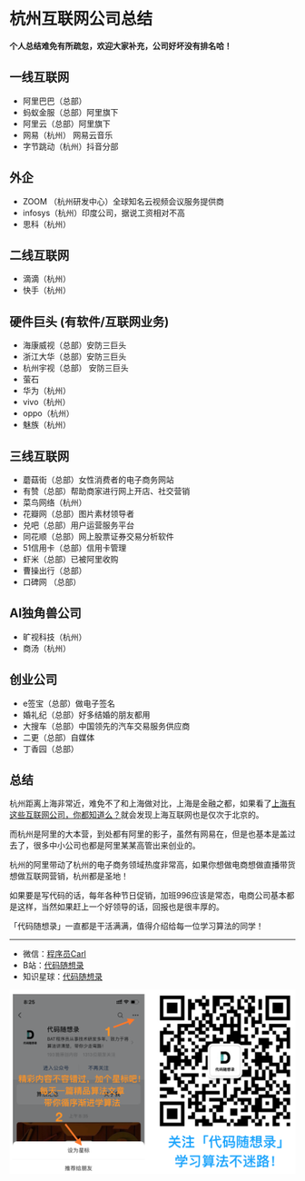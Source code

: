 

<p align="center">
  <a href="https://mp.weixin.qq.com/s/QVF6upVMSbgvZy8lHZS3CQ"><img src="https://img.shields.io/badge/知识星球-代码随想录-blue" alt=""></a>
  <a href="https://mp.weixin.qq.com/s/b66DFkOp8OOxdZC_xLZxfw"><img src="https://img.shields.io/badge/刷题-微信群-green" alt=""></a>
  <a href="https://img-blog.csdnimg.cn/20201210231711160.png"><img src="https://img.shields.io/badge/公众号-代码随想录-brightgreen" alt=""></a>
  <a href="https://space.bilibili.com/525438321"><img src="https://img.shields.io/badge/B站-代码随想录-orange" alt=""></a>
</p>

# 杭州互联网公司总结

**个人总结难免有所疏忽，欢迎大家补充，公司好坏没有排名哈！**

## 一线互联网

* 阿里巴巴（总部）
* 蚂蚁金服（总部）阿里旗下
* 阿里云（总部）阿里旗下
* 网易（杭州） 网易云音乐
* 字节跳动（杭州）抖音分部 

## 外企

* ZOOM （杭州研发中心）全球知名云视频会议服务提供商
* infosys（杭州）印度公司，据说工资相对不高 
* 思科（杭州）

## 二线互联网 

* 滴滴（杭州）
* 快手（杭州）

## 硬件巨头 (有软件/互联网业务)

* 海康威视（总部）安防三巨头
* 浙江大华（总部）安防三巨头
* 杭州宇视（总部） 安防三巨头
* 萤石 
* 华为（杭州）
* vivo（杭州）
* oppo（杭州）
* 魅族（杭州）

## 三线互联网

* 蘑菇街（总部）女性消费者的电子商务网站
* 有赞（总部）帮助商家进行网上开店、社交营销
* 菜鸟网络（杭州）
* 花瓣网（总部）图片素材领导者
* 兑吧（总部）用户运营服务平台
* 同花顺（总部）网上股票证券交易分析软件
* 51信用卡（总部）信用卡管理
* 虾米（总部）已被阿里收购
* 曹操出行（总部）
* 口碑网 （总部）

## AI独角兽公司

* 旷视科技（杭州）
* 商汤（杭州）

## 创业公司

* e签宝（总部）做电子签名
* 婚礼纪（总部）好多结婚的朋友都用
* 大搜车（总部）中国领先的汽车交易服务供应商
* 二更（总部）自媒体
* 丁香园（总部）
    

## 总结 

杭州距离上海非常近，难免不了和上海做对比，上海是金融之都，如果看了[上海有这些互联网公司，你都知道么？](https://mp.weixin.qq.com/s/iW4_rXQzc0fJDuSmPTUVdQ)就会发现上海互联网也是仅次于北京的。

而杭州是阿里的大本营，到处都有阿里的影子，虽然有网易在，但是也基本是盖过去了，很多中小公司也都是阿里某某高管出来创业的。

杭州的阿里带动了杭州的电子商务领域热度非常高，如果你想做电商想做直播带货想做互联网营销，杭州都是圣地！

如果要是写代码的话，每年各种节日促销，加班996应该是常态，电商公司基本都是这样，当然如果赶上一个好领导的话，回报也是很丰厚的。

「代码随想录」一直都是干活满满，值得介绍给每一位学习算法的同学！



------------------------

* 微信：[程序员Carl](https://mp.weixin.qq.com/s/b66DFkOp8OOxdZC_xLZxfw)
* B站：[代码随想录](https://space.bilibili.com/525438321)
* 知识星球：[代码随想录](https://mp.weixin.qq.com/s/QVF6upVMSbgvZy8lHZS3CQ)


![](../../pics/公众号.png)

